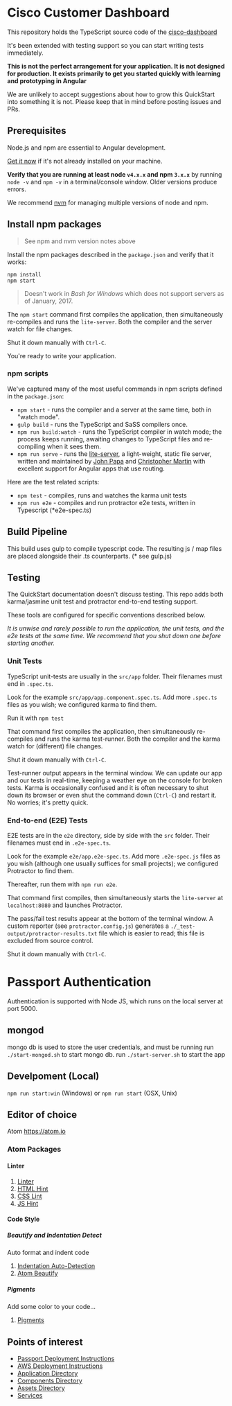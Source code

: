 # Cisco Customer Dashboard


This repository holds the TypeScript source code of the [cisco-dashboard](https://github.com/wnamen/cisco-dash)

It's been extended with testing support so you can start writing tests immediately.

**This is not the perfect arrangement for your application. It is not designed for production.
It exists primarily to get you started quickly with learning and prototyping in Angular**

We are unlikely to accept suggestions about how to grow this QuickStart into something it is not.
Please keep that in mind before posting issues and PRs.


## Prerequisites

Node.js and npm are essential to Angular development.

<a href="https://docs.npmjs.com/getting-started/installing-node" target="_blank" title="Installing Node.js and updating npm">
Get it now</a> if it's not already installed on your machine.

**Verify that you are running at least node `v4.x.x` and npm `3.x.x`**
by running `node -v` and `npm -v` in a terminal/console window.
Older versions produce errors.

We recommend [nvm](https://github.com/creationix/nvm) for managing multiple versions of node and npm.

## Install npm packages

> See npm and nvm version notes above

Install the npm packages described in the `package.json` and verify that it works:

```shell
npm install
npm start
```

>Doesn't work in _Bash for Windows_ which does not support servers as of January, 2017.

The `npm start` command first compiles the application,
then simultaneously re-compiles and runs the `lite-server`.
Both the compiler and the server watch for file changes.

Shut it down manually with `Ctrl-C`.

You're ready to write your application.

### npm scripts

We've captured many of the most useful commands in npm scripts defined in the `package.json`:

* `npm start` - runs the compiler and a server at the same time, both in "watch mode".
* `gulp build` - runs the TypeScript and SaSS compilers once.
* `npm run build:watch` - runs the TypeScript compiler in watch mode; the process keeps running, awaiting changes to TypeScript files and re-compiling when it sees them.
* `npm run serve` - runs the [lite-server](https://www.npmjs.com/package/lite-server), a light-weight, static file server, written and maintained by
[John Papa](https://github.com/johnpapa) and
[Christopher Martin](https://github.com/cgmartin)
with excellent support for Angular apps that use routing.

Here are the test related scripts:
* `npm test` - compiles, runs and watches the karma unit tests
* `npm run e2e` - compiles and run protractor e2e tests, written in Typescript (\*e2e-spec.ts)

## Build Pipeline
This build uses gulp to compile typescript code. The resulting js / map files are
placed alongside their .ts counterparts. (\* see gulp.js)

## Testing
The QuickStart documentation doesn't discuss testing.
This repo adds both karma/jasmine unit test and protractor end-to-end testing support.

These tools are configured for specific conventions described below.

*It is unwise and rarely possible to run the application, the unit tests, and the e2e tests at the same time.
We recommend that you shut down one before starting another.*

### Unit Tests
TypeScript unit-tests are usually in the `src/app` folder. Their filenames must end in `.spec.ts`.

Look for the example `src/app/app.component.spec.ts`.
Add more `.spec.ts` files as you wish; we configured karma to find them.

Run it with `npm test`

That command first compiles the application, then simultaneously re-compiles and runs the karma test-runner.
Both the compiler and the karma watch for (different) file changes.

Shut it down manually with `Ctrl-C`.

Test-runner output appears in the terminal window.
We can update our app and our tests in real-time, keeping a weather eye on the console for broken tests.
Karma is occasionally confused and it is often necessary to shut down its browser or even shut the command down (`Ctrl-C`) and
restart it. No worries; it's pretty quick.

### End-to-end (E2E) Tests

E2E tests are in the `e2e` directory, side by side with the `src` folder.
Their filenames must end in `.e2e-spec.ts`.

Look for the example `e2e/app.e2e-spec.ts`.
Add more `.e2e-spec.js` files as you wish (although one usually suffices for small projects);
we configured Protractor to find them.

Thereafter, run them with `npm run e2e`.

That command first compiles, then simultaneously starts the `lite-server` at `localhost:8080`
and launches Protractor.  

The pass/fail test results appear at the bottom of the terminal window.
A custom reporter (see `protractor.config.js`) generates a  `./_test-output/protractor-results.txt` file
which is easier to read; this file is excluded from source control.

Shut it down manually with `Ctrl-C`.

# Passport Authentication
Authentication is supported with Node JS, which runs on the local server at port 5000.
## mongod
mongo db is used to store the user credentials, and must be running
run `./start-mongod.sh` to start mongo db.
run `./start-server.sh` to start the app

## Develpoment (Local)
`npm run start:win` (Windows) or `npm run start` (OSX, Unix)


## Editor of choice
Atom https://atom.io

### Atom Packages
#### Linter
1. [Linter](https://atom.io/packages/linter)
2. [HTML Hint](https://atom.io/packages/linter-htmlhint)
3. [CSS Lint](https://atom.io/packages/linter-csslint)
4. [JS Hint](https://atom.io/packages/linter-jshint)

#### Code Style

##### Beautify and Indentation Detect
Auto format and indent code

1. [Indentation Auto-Detection](https://atom.io/packages/auto-detect-indentation)
2. [Atom Beautify](https://atom.io/packages/atom-beautify)

##### Pigments
Add some color to your code...
1. [Pigments](https://atom.io/packages/pigments)

## Points of interest
  - [Passport Deployment Instructions](./backend/README.md)
  - [AWS Deployment Instructions](./backend/aws/README.md)
  - [Application Directory](./src/app/README.md)
  - [Components Directory](./src/app/components/README.md)
  - [Assets Directory](./src/app/assets/README.md)
  - [Services](./src/app/services/README.md)
